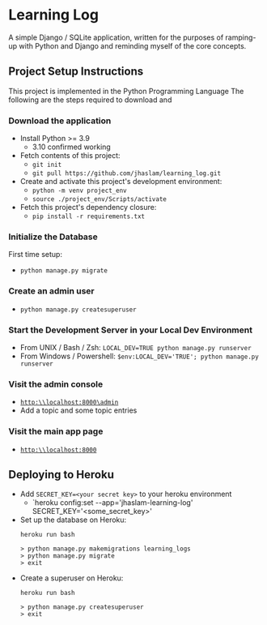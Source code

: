 # Learning Log
A simple Django / SQLite application, written for the purposes of ramping-up
with Python and Django and reminding myself of the core concepts.

## Project Setup Instructions
This project is implemented in the Python Programming Language
The following are the steps required to download and  

### Download the application
- Install Python >= 3.9
  - 3.10 confirmed working
- Fetch contents of this project:
  - `git init`
  - `git pull https://github.com/jhaslam/learning_log.git`
- Create and activate this project's development environment:
  - `python -m venv project_env`
  - `source ./project_env/Scripts/activate`
- Fetch this project's dependency closure:
  - `pip install -r requirements.txt`

### Initialize the Database
First time setup:
- `python manage.py migrate`

### Create an admin user
- `python manage.py createsuperuser`

### Start the Development Server in your Local Dev Environment
- From UNIX / Bash / Zsh: `LOCAL_DEV=TRUE python manage.py runserver`
- From Windows / Powershell: `$env:LOCAL_DEV='TRUE'; python manage.py runserver`

### Visit the admin console
- [`http:\\localhost:8000\admin`](http:\\localhost:8000\admin)
- Add a topic and some topic entries

### Visit the main app page
- [`http:\\localhost:8000`](http:\\localhost:8000)

## Deploying to Heroku
- Add `SECRET_KEY=<your secret key>` to your heroku environment
  - `heroku config:set --app='jhaslam-learning-log' SECRET_KEY='<some_secret_key>'
- Set up the database on Heroku:
  ```
  heroku run bash

  > python manage.py makemigrations learning_logs
  > python manage.py migrate
  > exit
  ```  
- Create a superuser on Heroku:
  ```
  heroku run bash

  > python manage.py createsuperuser
  > exit
  ```
